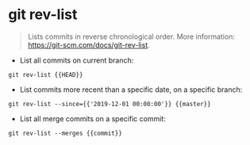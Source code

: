 # git rev-list

> Lists commits in reverse chronological order.
> More information: <https://git-scm.com/docs/git-rev-list>.

- List all commits on current branch:

`git rev-list {{HEAD}}`

- List commits more recent than a specific date, on a specific branch:

`git rev-list --since={{'2019-12-01 00:00:00'}} {{master}}`

- List all merge commits on a specific commit:

`git rev-list --merges {{commit}}`
